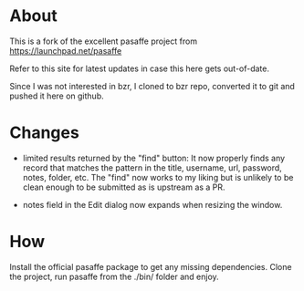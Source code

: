 # About

This is a fork of the excellent pasaffe project from https://launchpad.net/pasaffe

Refer to this site for latest updates in case this here gets out-of-date.

Since I was not interested in bzr, I cloned to bzr repo, converted it to git and pushed it here on github.

# Changes

* limited results returned by the "find" button:
  It now properly finds any record that matches the pattern in the title, username, url, password, notes, folder, etc.
  The "find" now works to my liking but is unlikely to be clean enough to be submitted as is upstream as a PR.

* notes field in the Edit dialog now expands when resizing the window.

# How

Install the official pasaffe package to get any missing dependencies.
Clone the project, run pasaffe from the ./bin/ folder and enjoy.
